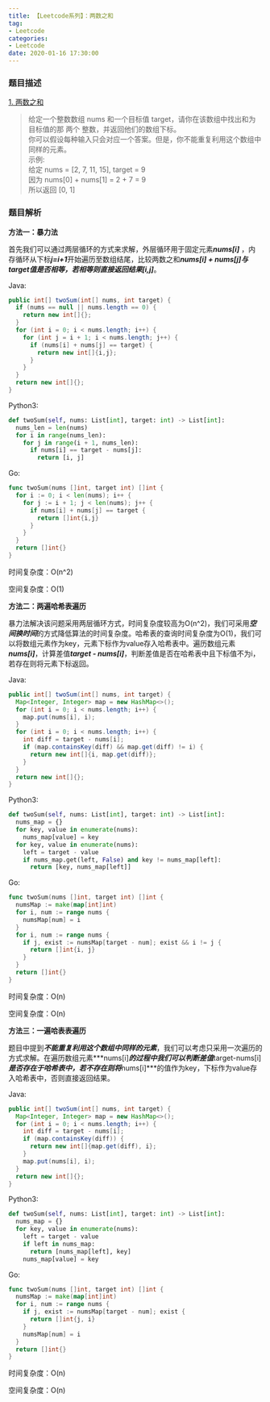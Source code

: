 ```yaml
---
title: 【Leetcode系列】：两数之和
tag:
- Leetcode
categories:
- Leetcode
date: 2020-01-16 17:30:00
---
```

### 题目描述
[1. 两数之和](https://leetcode-cn.com/problems/two-sum/)
> 给定一个整数数组 nums 和一个目标值 target，请你在该数组中找出和为目标值的那 两个 整数，并返回他们的数组下标。  
> 你可以假设每种输入只会对应一个答案。但是，你不能重复利用这个数组中同样的元素。  
> 示例:  
> 给定 nums = [2, 7, 11, 15],   target = 9  
> 因为 nums[0] + nums[1] = 2 + 7 = 9  
> 所以返回 [0, 1]

### 题目解析

**方法一：暴力法**

首先我们可以通过两层循环的方式来求解，外层循环用于固定元素***nums[i]*** ，内存循环从下标***j=i+1***开始遍历至数组结尾，比较两数之和***nums[i] + nums[j]***与target值是否相等，若相等则直接返回结果***[i,j]***。  

Java:

``` java
public int[] twoSum(int[] nums, int target) {
  if (nums == null || nums.length == 0) {
    return new int[]{};
  }
  for (int i = 0; i < nums.length; i++) {
    for (int j = i + 1; i < nums.length; j++) {
      if (nums[i] + nums[j] == target) {
        return new int[]{i,j};
      }
    }
  }
  return new int[]{};
}
```

Python3:

```python
def twoSum(self, nums: List[int], target: int) -> List[int]:
  nums_len = len(nums)
  for i in range(nums_len):
    for j in range(i + 1, nums_len):
      if nums[i] == target - nums[j]:
        return [i, j]
```

Go:

```go
func twoSum(nums []int, target int) []int {
  for i := 0; i < len(nums); i++ {
    for j := i + 1; j < len(nums); j++ {
      if nums[i] + nums[j] == target {
        return []int{i,j}
      }
    }
  }
  return []int{}
}
```

时间复杂度：O(n^2)

空间复杂度：O(1)

**方法二：两遍哈希表遍历**

暴力法解决该问题采用两层循环方式，时间复杂度较高为O(n^2)，我们可采用***空间换时间***的方式降低算法的时间复杂度。哈希表的查询时间复杂度为O(1)，我们可以将数组元素作为key，元素下标作为value存入哈希表中。遍历数组元素***nums[i]***，计算差值***target - nums[i]***，判断差值是否在哈希表中且下标值不为i，若存在则将元素下标返回。

Java:

```java
public int[] twoSum(int[] nums, int target) {
  Map<Integer, Integer> map = new HashMap<>();
  for (int i = 0; i < nums.length; i++) {
    map.put(nums[i], i);
  }
  for (int i = 0; i < nums.length; i++) {
    int diff = target - nums[i];
    if (map.containsKey(diff) && map.get(diff) != i) {
      return new int[]{i, map.get(diff)};
    }
  }
  return new int[]{};
}
```

Python3:

```python
def twoSum(self, nums: List[int], target: int) -> List[int]:
  nums_map = {}
  for key, value in enumerate(nums):
    nums_map[value] = key
  for key, value in enumerate(nums):
    left = target - value
    if nums_map.get(left, False) and key != nums_map[left]:
      return [key, nums_map[left]]
```

Go:

```go
func twoSum(nums []int, target int) []int {
  numsMap := make(map[int]int)
  for i, num := range nums {
    numsMap[num] = i
  }
  for i, num := range nums {
    if j, exist := numsMap[target - num]; exist && i != j {
      return []int{i, j}
    }
  }
  return []int{}
}
```

时间复杂度：O(n)

空间复杂度：O(n)

**方法三：一遍哈表表遍历**

题目中提到***不能重复利用这个数组中同样的元素***，我们可以考虑只采用一次遍历的方式求解。在遍历数组元素***nums[i]***的过程中我们可以判断差值***target-nums[i]***是否存在于哈希表中，若不存在则将***nums[i]***的值作为key，下标作为value存入哈希表中，否则直接返回结果。

Java:

```java
public int[] twoSum(int[] nums, int target) {
  Map<Integer, Integer> map = new HashMap<>();
  for (int i = 0; i < nums.length; i++) {
    int diff = target - nums[i];
    if (map.containsKey(diff)) {
      return new int[]{map.get(diff), i};
    }
    map.put(nums[i], i);
  }
  return new int[]{};
}
```

Python3:

```python
def twoSum(self, nums: List[int], target: int) -> List[int]:
  nums_map = {}
  for key, value in enumerate(nums):
    left = target - value
    if left in nums_map:
      return [nums_map[left], key]
    nums_map[value] = key
```

Go:

```go
func twoSum(nums []int, target int) []int {
  numsMap := make(map[int]int)
  for i, num := range nums {
    if j, exist := numsMap[target - num]; exist {
      return []int{j, i}
    }
    numsMap[num] = i
  }
  return []int{}
}
```

时间复杂度：O(n)

空间复杂度：O(n)
